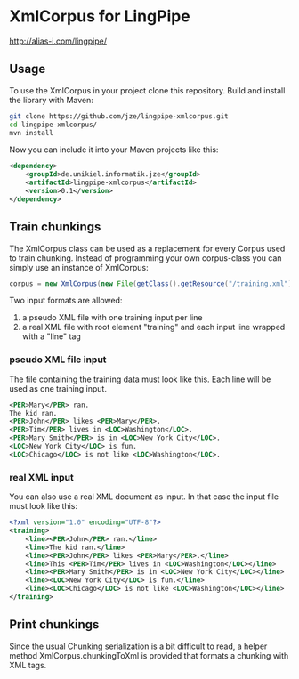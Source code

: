 # XmlCorpus for LingPipe

http://alias-i.com/lingpipe/

## Usage
To use the XmlCorpus in your project clone this repository. Build and install the library with Maven:

```bash
git clone https://github.com/jze/lingpipe-xmlcorpus.git
cd lingpipe-xmlcorpus/
mvn install
```

Now you can include it into your Maven projects like this:

```xml
<dependency>
    <groupId>de.unikiel.informatik.jze</groupId>
    <artifactId>lingpipe-xmlcorpus</artifactId>
    <version>0.1</version>
</dependency>
```

## Train chunkings
The XmlCorpus class can be used as a replacement for every Corpus used to train chunking. Instead of programming your own corpus-class you can simply use an instance of XmlCorpus:

```java
corpus = new XmlCorpus(new File(getClass().getResource("/training.xml").getFile()));
```

Two input formats are allowed:

1. a pseudo XML file with one training input per line
2. a real XML file with root element "training" and each input line wrapped with a "line" tag

### pseudo XML file input
The file containing the training data must look like this. Each line will be used as one training input.

```xml
<PER>Mary</PER> ran.
The kid ran.
<PER>John</PER> likes <PER>Mary</PER>.
<PER>Tim</PER> lives in <LOC>Washington</LOC>.
<PER>Mary Smith</PER> is in <LOC>New York City</LOC>.
<LOC>New York City</LOC> is fun.
<LOC>Chicago</LOC> is not like <LOC>Washington</LOC>.
```

### real XML input 
You can also use a real XML document as input. In that case the input file must look like this:

```xml
<?xml version="1.0" encoding="UTF-8"?>
<training>
    <line><PER>John</PER> ran.</line>
    <line>The kid ran.</line>
    <line><PER>John</PER> likes <PER>Mary</PER>.</line>
    <line>This <PER>Tim</PER> lives in <LOC>Washington</LOC></line>
    <line><PER>Mary Smith</PER> is in <LOC>New York City</LOC></line>
    <line><LOC>New York City</LOC> is fun.</line>
    <line><LOC>Chicago</LOC> is not like <LOC>Washington</LOC></line>
</training>
```

## Print chunkings
Since the usual Chunking serialization is a bit difficult to read, a helper method XmlCorpus.chunkingToXml is provided that formats a chunking with XML tags.
